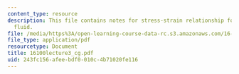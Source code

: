 ```yaml
---
content_type: resource
description: This file contains notes for stress-strain relationship for a newtonian
  fluid.
file: /media/https%3A/open-learning-course-data-rc.s3.amazonaws.com/16-100-aerodynamics-fall-2005/243fc156afeebdf0010c4b71020fe116_16100lecture3_cg.pdf
file_type: application/pdf
resourcetype: Document
title: 16100lecture3_cg.pdf
uid: 243fc156-afee-bdf0-010c-4b71020fe116
---
```

